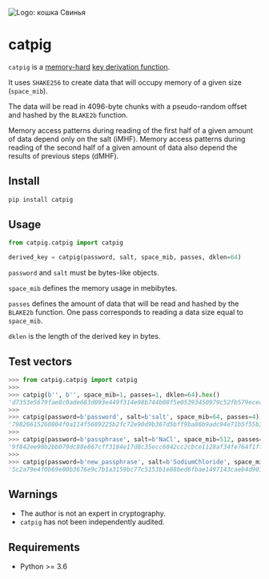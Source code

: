 ![Logo: кошка Свинья](https://i.imgur.com/5AHvXQm.jpeg)

# catpig

`catpig` is a [memory-hard](https://en.wikipedia.org/wiki/Memory-hard_function) [key derivation function](https://en.wikipedia.org/wiki/Key_derivation_function).

It uses `SHAKE256` to create data that will occupy memory of a given size (`space_mib`).

The data will be read in 4096-byte chunks with a pseudo-random offset and hashed by the `BLAKE2b` function.

Memory access patterns during reading of the first half of a given amount of data depend only on the salt (iMHF). Memory access patterns during reading of the second half of a given amount of data also depend the results of previous steps (dMHF).

## Install

```bash
pip install catpig
```

## Usage

```python
from catpig.catpig import catpig

derived_key = catpig(password, salt, space_mib, passes, dklen=64)
```

`password` and `salt` must be bytes-like objects.

`space_mib` defines the memory usage in mebibytes.

`passes` defines the amount of data that will be read and hashed by the `BLAKE2b` function. One pass corresponds to reading a data size equal to `space_mib`.

`dklen` is the length of the derived key in bytes.

## Test vectors

```python
>>> from catpig.catpig import catpig
>>>
>>> catpig(b'', b'', space_mib=1, passes=1, dklen=64).hex()
'd7353e5679fae8c0ade683d093e449f314e98b744b08f5e05393450979c52fb579ecead60b27190f9facc3b40422ab87a75cdb706db02e3024d7469954a2b954'
>>>
>>> catpig(password=b'password', salt=b'salt', space_mib=64, passes=4).hex()
'79826615260804f0a114f5689225b2fc72e90d9b367d5bff9ba86b9adc94e71b5f55b31f098247cdc12f6ee32055bedf37454ff7cc47367096293f6b38737fb4'
>>>
>>> catpig(password=b'passphrase', salt=b'NaCl', space_mib=512, passes=8).hex()
'9f842ee90b2bb079dc88e867cff3184e17d8c35ecc6042cc2cbce1128af34fe764f1ffeff542fcb56cee6a4ef12a2393e96be5cd8baeeb109729a82a060e1794'
>>>
>>> catpig(password=b'new_passphrase', salt=b'SodiumChloride', space_mib=5000, passes=15).hex()
'5c2a79e4f0b69e00b3676e9c7b1a3159bc77c5153b1e88bed6fbae1497143caeb4d901a65324f496461eeb4c72b6a6cb9938c7be04aee33abd4dd83fa3306d57'
```

## Warnings

- The author is not an expert in cryptography.
- `catpig` has not been independently audited.

## Requirements

- Python >= 3.6
